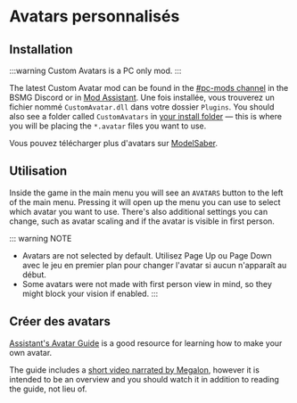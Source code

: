 # Avatars personnalisés

## Installation

:::warning Custom Avatars is a PC only mod. :::

The latest Custom Avatar mod can be found in the [#pc-mods channel](https://discord.gg/beatsabermods) in the BSMG Discord or in [Mod Assistant](https://github.com/Assistant/ModAssistant). Une fois installée, vous trouverez un fichier nommé `CustomAvatar.dll` dans votre dossier `Plugins`. You should also see a folder called `CustomAvatars` in [your install folder](/faq/install-folder.md) — this is where you will be placing the `*.avatar` files you want to use.

Vous pouvez télécharger plus d'avatars sur [ModelSaber](https://modelsaber.com/Avatars/).

## Utilisation
Inside the game in the main menu you will see an `AVATARS` button to the left of the main menu. Pressing it will open up the menu you can use to select which avatar you want to use. There's also additional settings you can change, such as avatar scaling and if the avatar is visible in first person.

::: warning NOTE

* Avatars are not selected by default. Utilisez Page Up ou Page Down avec le jeu en premier plan pour changer l'avatar si aucun n'apparaît au début.
* Some avatars were not made with first person view in mind, so they might block your vision if enabled. :::

## Créer des avatars
[Assistant's Avatar Guide](./avatars-guide.md) is a good resource for learning how to make your own avatar.

The guide includes a [short video narrated by Megalon](./avatars-guide.md#videos), however it is intended to be an overview and you should watch it in addition to reading the guide, not lieu of.
